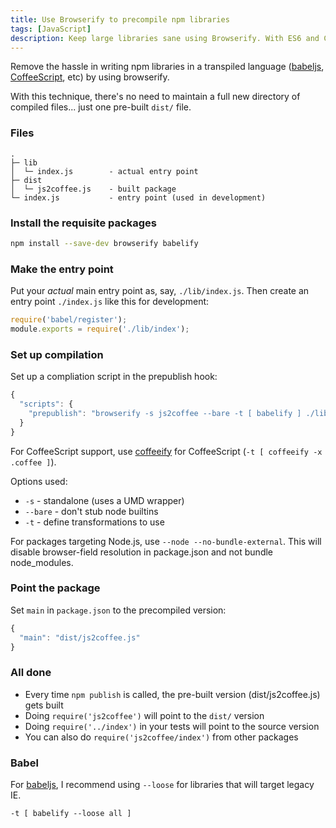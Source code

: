 ```yaml
---
title: Use Browserify to precompile npm libraries
tags: [JavaScript]
description: Keep large libraries sane using Browserify. With ES6 and CoffeeScript support!
---
```


Remove the hassle in writing npm libraries in a transpiled language ([babeljs], [CoffeeScript], etc) by using browserify.

With this technique, there's no need to maintain a full new directory of compiled files... just one pre-built `dist/` file.

### Files

```
.
├─ lib
│  └─ index.js        - actual entry point
├─ dist
│  └─ js2coffee.js    - built package
└─ index.js           - entry point (used in development)
```

### Install the requisite packages

```sh
npm install --save-dev browserify babelify
```

### Make the entry point
Put your *actual* main entry point as, say, `./lib/index.js`. Then create an entry point `./index.js` like this for development:

```js
require('babel/register');
module.exports = require('./lib/index');
```

### Set up compilation
Set up a compliation script in the prepublish hook:

```js
{
  "scripts": {
    "prepublish": "browserify -s js2coffee --bare -t [ babelify ] ./lib/index.js > dist/js2coffee.js"
  }
}
```

For CoffeeScript support, use [coffeeify](https://github.com/jnordberg/coffeeify) for CoffeeScript (`-t [ coffeeify -x .coffee ]`).

Options used:

* `-s` - standalone (uses a UMD wrapper)
* `--bare` - don't stub node builtins
* `-t` - define transformations to use

For packages targeting Node.js, use `--node --no-bundle-external`. This will disable browser-field resolution in package.json and not bundle node_modules.

### Point the package
Set `main` in `package.json` to the precompiled version:

```js
{
  "main": "dist/js2coffee.js"
}
```

### All done

* Every time `npm publish` is called, the pre-built version (dist/js2coffee.js) gets built
* Doing `require('js2coffee')` will point to the `dist/` version
* Doing `require('../index')` in your tests will point to the source version
* You can also do `require('js2coffee/index')` from other packages

### Babel

For [babeljs], I recommend using `--loose` for libraries that will target legacy IE.

```
-t [ babelify --loose all ]
```

[babeljs]: http://babeljs.io/
[CoffeeScript]: http://coffeescript.org/
[browserify]: https://github.com/substack/node-browserify
